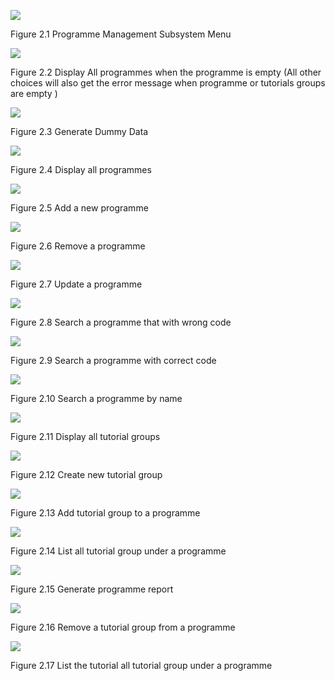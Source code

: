 ![](img/Image01.png)

Figure 2.1 Programme Management Subsystem Menu

![](img/Image02.png)

Figure 2.2 Display All programmes when the programme is empty (All other choices will also get the error message when programme or tutorials groups are empty )

![](img/Image03.png)

Figure 2.3 Generate Dummy Data

![](img/Image04.png)

Figure 2.4 Display all programmes

![](img/Image05.png)

Figure 2.5 Add a new programme

![](img/Image06.png)

Figure 2.6 Remove a programme

![](img/Image07.png)

Figure 2.7 Update a programme

![](img/Image08.png)

Figure 2.8 Search a programme that with wrong code

![](img/Image09.png)

Figure 2.9 Search a programme with correct code

![](img/Image10.png)

Figure 2.10 Search a programme by name

![](img/Image11.png)

Figure 2.11 Display all tutorial groups

![](img/Image12.png)

Figure 2.12 Create new tutorial group

![](img/Image13.png)

Figure 2.13 Add tutorial group to a programme

![](img/Image14.png)

Figure 2.14 List all tutorial group under a programme

![](img/Image15.png)

Figure 2.15 Generate programme report

![](img/Image16.png)

Figure 2.16 Remove a tutorial group from a programme

![](img/Image17.png)

Figure 2.17 List the tutorial all tutorial group under a programme
